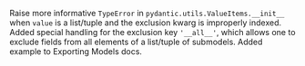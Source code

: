 Raise more informative ``TypeError`` in ``pydantic.utils.ValueItems.__init__``
when ``value`` is a list/tuple and the exclusion kwarg is improperly indexed.
Added special handling for the exclusion key ``'__all__'``, which allows one to
exclude fields from all elements of a list/tuple of submodels. Added example to
Exporting Models docs.

